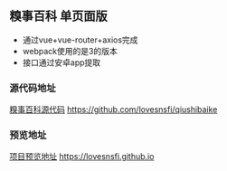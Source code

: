 ## 糗事百科 单页面版
* 通过vue+vue-router+axios完成
* webpack使用的是3的版本
* 接口通过安卓app提取

### 源代码地址
[糗事百科源代码](https://github.com/lovesnsfi/qiushibaike)
https://github.com/lovesnsfi/qiushibaike

### 预览地址
[项目预览地址](https://lovesnsfi.github.io) https://lovesnsfi.github.io
